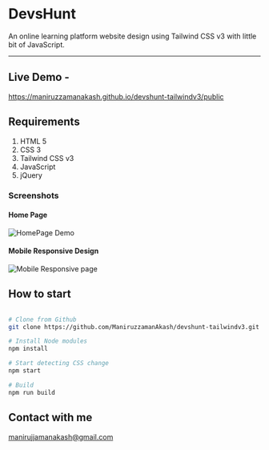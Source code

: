 # DevsHunt
An online learning platform website design using Tailwind CSS v3 with little bit of JavaScript.

---

## Live Demo -
https://maniruzzamanakash.github.io/devshunt-tailwindv3/public

## Requirements
1. HTML 5
1. CSS 3
1. Tailwind CSS v3
1. JavaScript
1. jQuery

### Screenshots
#### Home Page

![HomePage Demo](https://i.ibb.co/FXGGZyH/Devs-Hunt-tailwind-project.png "HomePage Demo")

#### Mobile Responsive Design

![Mobile Responsive page](https://i.ibb.co/T8Th5Tn/Online-Learning-platform-mobile-responsive.png "Mobile Responsive page")

## How to start
```sh

# Clone from Github
git clone https://github.com/ManiruzzamanAkash/devshunt-tailwindv3.git

# Install Node modules
npm install

# Start detecting CSS change
npm start

# Build
npm run build

```

## Contact with me
manirujjamanakash@gmail.com
